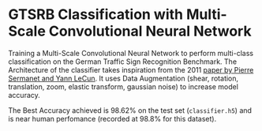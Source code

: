 # GTSRB Classification with Multi-Scale Convolutional Neural Network
Training a  Multi-Scale Convolutional Neural Network to perform multi-class classification on the German Traffic Sign Recognition Benchmark.
The Architecture of the classifier takes inspiration from the 2011 [paper by Pierre Sermanet and Yann LeCun](http://yann.lecun.com/exdb/publis/pdf/sermanet-ijcnn-11.pdf).
It uses Data Augmentation (shear, rotation, translation, zoom, elastic transform, gaussian noise) to increase model accuracy.

The Best Accuracy achieved is 98.62% on the test set (```classifier.h5```) and is near human perfomance (recorded at 98.8% for this dataset). 
